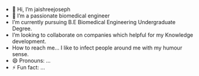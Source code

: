 - 👋 Hi, I’m jaishreejoseph
- 👀 I’m a passionate biomedical engineer
- I’m currently pursuing B.E Biomedical Engineering Undergraduate Degree.
- I’m looking to collaborate on companies which helpful for my Knowledge development.
- How to reach me... I like to infect people around me with my humour sense.
- 😄 Pronouns: ...
- ⚡ Fun fact: ...

<!---
jaishree2110/jaishree2110 is a ✨ special ✨ repository because its `README.md` (this file) appears on your GitHub profile.
You can click the Preview link to take a look at your changes.
--->
